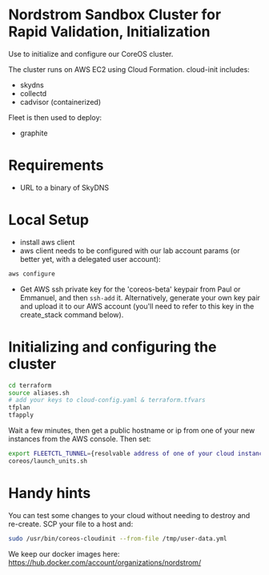 # Nordstrom Sandbox Cluster for Rapid Validation, Initialization

Use to initialize and configure our CoreOS cluster.

The cluster runs on AWS EC2 using Cloud Formation. cloud-init includes:

* skydns
* collectd
* cadvisor (containerized)

Fleet is then used to deploy:

* graphite

# Requirements

* URL to a binary of SkyDNS

# Local Setup

* install aws client
* aws client needs to be configured with our lab account params (or better yet, with a delegated user account):

```bash
aws configure
```
* Get AWS ssh private key for the 'coreos-beta' keypair from Paul or Emmanuel, and then `ssh-add` it. Alternatively, generate your own key pair and upload it to our AWS account (you'll need to refer to this key in the create_stack command below).

# Initializing and configuring the cluster

```bash
cd terraform
source aliases.sh
# add your keys to cloud-config.yaml & terraform.tfvars
tfplan
tfapply
```

Wait a few minutes, then get a public hostname or ip from one of your new instances from the AWS console. Then set:

```bash
export FLEETCTL_TUNNEL={resolvable address of one of your cloud instances}
coreos/launch_units.sh
```

# Handy hints

You can test some changes to your cloud without needing to destroy and re-create. SCP your file to a host and:

``` bash
sudo /usr/bin/coreos-cloudinit --from-file /tmp/user-data.yml
```

We keep our docker images here:
https://hub.docker.com/account/organizations/nordstrom/
